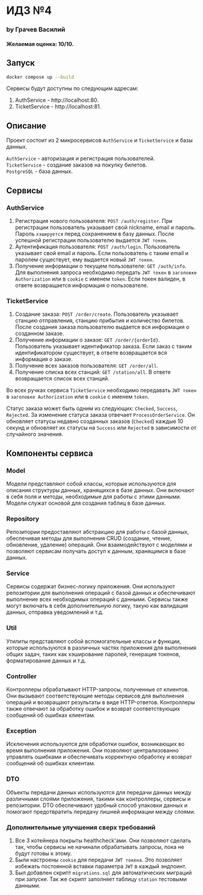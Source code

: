 # ИДЗ №4 
### by Грачев Василий
#### Желаемая оценка: 10/10.
## Запуск

```bash
docker compose up --build
```
Сервисы будут доступны по следующим адресам:
1) AuthService - http://localhost:80.
2) TicketService - http://localhost:81.


## Описание
Проект состоит из 2 микросервисов `AuthService` и `TicketService` и базы данных.

`AuthService` - авторизация и регистрация пользователей.  
`TicketService` - создание заказов на покупку билетов.  
`PostgreSQL` - база данных.
###

## Сервисы
### AuthService

1) Регистрация нового пользователя: `POST /auth/register`. При регистрации пользователь указывает свой nickname, email и пароль. Пароль `хэшируется` перед сохранением в базу данных. После успешной регистрации пользователю выдается `JWT токен`.
2) Аутентификация пользователя: `POST /auth/login`. Пользователь указывает свой email и пароль. Если пользователь с таким email и паролем существует, ему выдается новый `JWT токен`.
3) Получение информации о текущем пользователе: `GET /auth/info`. Для выполнения запроса необходимо передать `JWT токен` в `заголовке Authorization` или в `cookie` с именем `token`. Если токен валиден, в ответе возвращается информация о пользователе.

### TicketService

1) Создание заказа: `POST /order/create`. Пользователь указывает станцию отправления, станцию прибытия и количество билетов. После создания заказа пользователю выдается вся информация о созданном заказе.
2) Получение информации о заказе: `GET /order/{orderId}`. Пользователь указывает идентификатор заказа. Если заказ с таким идентификатором существует, в ответе возвращается вся информация о заказе.
3) Получение всех заказов пользователя: `GET /order/all`.
4) Получение списка всех станций: `GET /station/all`. В ответе возвращается список всех станций.

Во всех ручках сервиса `TicketService` необходимо передавать `JWT токен` в `заголовке Authorization` или в `cookie` с именем `token`.

Статус заказа может быть одним из следующих: `Checked`, `Success`, `Rejected`. За изменение статуса заказа отвечает `ProcessOrderService`.
Он обновляет статусы недавно созданных заказов (`Checked`) каждые 10 секунд и обновляет их статусы на `Success` или `Rejected` в зависимости от случайного значения.
## Компоненты сервиса

### Model
Модели представляют собой классы, которые используются для описания структуры данных, хранящихся в базе данных. Они включают в себя поля и методы, необходимые для работы с этими данными. Модели служат основой для создания таблиц в базе данных.

### Repository
Репозитории предоставляют абстракцию для работы с базой данных, обеспечивая методы для выполнения CRUD (создание, чтение, обновление, удаление) операций. Они взаимодействуют с моделями и позволяют сервисам получать доступ к данным, хранящимся в базе данных.

### Service
Сервисы содержат бизнес-логику приложения. Они используют репозитории для выполнения операций с базой данных и обеспечивают выполнение всех необходимых операций с данными. Сервисы также могут включать в себя дополнительную логику, такую как валидация данных, отправка уведомлений и т.д.

### Util
Утилиты представляют собой вспомогательные классы и функции, которые используются в различных частях приложения для выполнения общих задач, таких как хэширование паролей, генерация токенов, форматирование данных и т.д.

### Controller
Контроллеры обрабатывают HTTP-запросы, полученные от клиентов. Они вызывают соответствующие методы сервисов для выполнения операций и возвращают результаты в виде HTTP-ответов. Контроллеры также отвечают за обработку ошибок и возврат соответствующих сообщений об ошибках клиентам.

### Exception
Исключения используются для обработки ошибок, возникающих во время выполнения приложения. Они позволяют централизованно управлять ошибками и обеспечивать корректную обработку и возврат сообщений об ошибках клиентам.

### DTO
Объекты передачи данных используются для передачи данных между различными слоями приложения, такими как контроллеры, сервисы и репозитории. DTO обеспечивают удобный способ упаковки данных и помогают предотвратить передачу лишней информации между слоями.

### Дополнительные улучшения сверх требований
1) Все 3 котейнера покрыты healthcheck'ами. Они позволяют сделать так, чтобы сервисы не начинали обрабатывать запросы, пока не будут готовы к этому.
2) Были настроены `cookie` для передачи `JWT токена`. Это позволяет избежать постоянной вставки параметра `JWT` в каждый эндпоинт.
3) Был добавлен скрипт `migrations.sql` для автоматических миграций при запуске. Так же скрипт заполняет таблицу `station` тестовыми данными.

